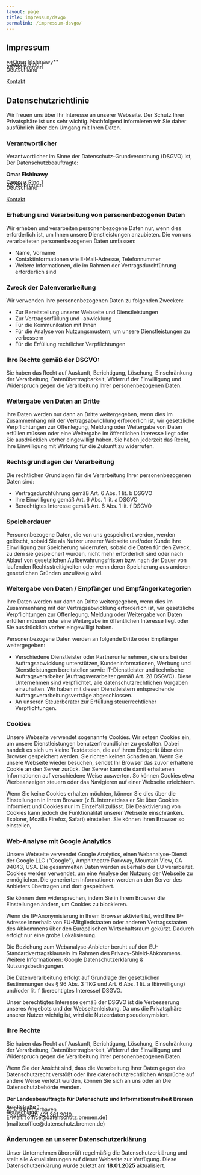 ```yaml
---
layout: page
title: impressum/dsvgo
permalink: /impressum-dsvgo/
---
```


<head>
  <meta name="robots" content="noindex, nofollow">
</head>

## Impressum
<div style="margin-top: 10px;"></div>
**Omar Elshinawy**
<div style="margin-top: -10px;"></div>
Campus Ring 1
<div style="margin-top: -10px;"></div>
28759 Bremen
<div style="margin-top: -10px;"></div>
Deutschland

[Kontakt](https://forms.gle/qKgHM5hfW4jcMdKR7)


## Datenschutzrichtlinie

Wir freuen uns über Ihr Interesse an unserer Webseite. Der Schutz Ihrer Privatsphäre ist uns sehr wichtig. Nachfolgend informieren wir Sie daher ausführlich über den Umgang mit Ihren Daten.

### Verantwortlicher

Verantwortlicher im Sinne der Datenschutz-Grundverordnung (DSGVO) ist, Der Daten­schutz­beauftragte:

**Omar Elshinawy**
<div style="margin-top: -10px;"></div>
Campus Ring 1
<div style="margin-top: -10px;"></div>
28759 Bremen
<div style="margin-top: -10px;"></div>
Deutschland


[Kontakt](https://forms.gle/qKgHM5hfW4jcMdKR7)

### Erhebung und Verarbeitung von personenbezogenen Daten

Wir erheben und verarbeiten personenbezogene Daten nur, wenn dies erforderlich ist, um Ihnen unsere Dienstleistungen anzubieten. Die von uns verarbeiteten personenbezogenen Daten umfassen:

- Name, Vorname
- Kontaktinformationen wie E-Mail-Adresse, Telefonnummer
- Weitere Informationen, die im Rahmen der Vertragsdurchführung erforderlich sind

### Zweck der Datenverarbeitung

Wir verwenden Ihre personenbezogenen Daten zu folgenden Zwecken:

- Zur Bereitstellung unserer Webseite und Dienstleistungen
- Zur Vertragserfüllung und -abwicklung
- Für die Kommunikation mit Ihnen
- Für die Analyse von Nutzungsmustern, um unsere Dienstleistungen zu verbessern
- Für die Erfüllung rechtlicher Verpflichtungen

### Ihre Rechte gemäß der DSGVO:

Sie haben das Recht auf Auskunft, Berichtigung, Löschung, Einschränkung der Verarbeitung, Datenübertragbarkeit, Widerruf der Einwilligung und Widerspruch gegen die Verarbeitung Ihrer personenbezogenen Daten.

### Weitergabe von Daten an Dritte

Ihre Daten werden nur dann an Dritte weitergegeben, wenn dies im Zusammenhang mit der Vertragsabwicklung erforderlich ist, wir gesetzliche Verpflichtungen zur Offenlegung, Meldung oder Weitergabe von Daten erfüllen müssen oder eine Weitergabe im öffentlichen Interesse liegt oder Sie ausdrücklich vorher eingewilligt haben. Sie haben jederzeit das Recht, Ihre Einwilligung mit Wirkung für die Zukunft zu widerrufen.

### Rechtsgrundlagen der Verarbeitung

Die rechtlichen Grundlagen für die Verarbeitung Ihrer personenbezogenen Daten sind:

- Vertragsdurchführung gemäß Art. 6 Abs. 1 lit. b DSGVO
- Ihre Einwilligung gemäß Art. 6 Abs. 1 lit. a DSGVO
- Berechtigtes Interesse gemäß Art. 6 Abs. 1 lit. f DSGVO

### Speicherdauer

Personenbezogene Daten, die von uns gespeichert werden, werden gelöscht, sobald Sie als Nutzer unserer Webseite und/oder Kunde Ihre Einwilligung zur Speicherung widerrufen, sobald die Daten für den Zweck, zu dem sie gespeichert wurden, nicht mehr erforderlich sind oder nach Ablauf von gesetzlichen Aufbewahrungsfristen bzw. nach der Dauer von laufenden Rechtsstreitigkeiten oder wenn deren Speicherung aus anderen gesetzlichen Gründen unzulässig wird.

### Weitergabe von Daten / Empfänger und Empfängerkategorien

Ihre Daten werden nur dann an Dritte weitergegeben, wenn dies im Zusammenhang mit der Vertragsabwicklung erforderlich ist, wir gesetzliche Verpflichtungen zur Offenlegung, Meldung oder Weitergabe von Daten erfüllen müssen oder eine Weitergabe im öffentlichen Interesse liegt oder Sie ausdrücklich vorher eingewilligt haben.

Personenbezogene Daten werden an folgende Dritte oder Empfänger weitergegeben:

- Verschiedene Dienstleister oder Partnerunternehmen, die uns bei der Auftragsabwicklung unterstützen, Kundeninformationen, Werbung und Dienstleistungen bereitstellen sowie IT-Dienstleister und technische Auftragsverarbeiter (Auftragsverarbeiter gemäß Art. 28 DSGVO). Diese Unternehmen sind verpflichtet, alle datenschutzrechtlichen Vorgaben einzuhalten. Wir haben mit diesen Dienstleistern entsprechende Auftragsverarbeitungsverträge abgeschlossen.
- An unseren Steuerberater zur Erfüllung steuerrechtlicher Verpflichtungen.

### Cookies

Unsere Webseite verwendet sogenannte Cookies. Wir setzen Cookies ein, um unsere Dienstleistungen benutzerfreundlicher zu gestalten. Dabei handelt es sich um kleine Textdateien, die auf Ihrem Endgerät über den Browser gespeichert werden. Sie richten keinen Schaden an. Wenn Sie unsere Webseite wieder besuchen, sendet Ihr Browser das zuvor erhaltene Cookie an den Server zurück. Der Server kann die damit erhaltenen Informationen auf verschiedene Weise auswerten. So können Cookies etwa Werbeanzeigen steuern oder das Navigieren auf einer Webseite erleichtern.

Wenn Sie keine Cookies erhalten möchten, können Sie dies über die Einstellungen in Ihrem Browser (z.B. Internetdass er Sie über Cookies informiert und Cookies nur im Einzelfall zulässt. Die Deaktivierung von Cookies kann jedoch die Funktionalität unserer Webseite einschränken. Explorer, Mozilla Firefox, Safari) einstellen. Sie können Ihren Browser so einstellen, 

### Web-Analyse mit Google Analytics

Unsere Webseite verwendet Google Analytics, einen Webanalyse-Dienst der Google LLC ("Google"), Amphitheatre Parkway, Mountain View, CA 94043, USA. Die gesammelten Daten werden außerhalb der EU verarbeitet. Cookies werden verwendet, um eine Analyse der Nutzung der Webseite zu ermöglichen. Die generierten Informationen werden an den Server des Anbieters übertragen und dort gespeichert.

Sie können dem widersprechen, indem Sie in Ihrem Browser die Einstellungen ändern, um Cookies zu blockieren.

Wenn die IP-Anonymisierung in Ihrem Browser aktiviert ist, wird Ihre IP-Adresse innerhalb von EU-Mitgliedstaaten oder anderen Vertragsstaaten des Abkommens über den Europäischen Wirtschaftsraum gekürzt. Dadurch erfolgt nur eine grobe Lokalisierung.

Die Beziehung zum Webanalyse-Anbieter beruht auf den EU-Standardvertragsklauseln im Rahmen des Privacy-Shield-Abkommens. Weitere Informationen: Google Datenschutzerklärung & Nutzungsbedingungen.

Die Datenverarbeitung erfolgt auf Grundlage der gesetzlichen Bestimmungen des § 96 Abs. 3 TKG und Art. 6 Abs. 1 lit. a (Einwilligung) und/oder lit. f (berechtigtes Interesse) DSGVO.

Unser berechtigtes Interesse gemäß der DSGVO ist die Verbesserung unseres Angebots und der Webseitenleistung. Da uns die Privatsphäre unserer Nutzer wichtig ist, wird die Nutzerdaten pseudonymisiert.

### Ihre Rechte

Sie haben das Recht auf Auskunft, Berichtigung, Löschung, Einschränkung der Verarbeitung, Datenübertragbarkeit, Widerruf der Einwilligung und Widerspruch gegen die Verarbeitung Ihrer personenbezogenen Daten.

Wenn Sie der Ansicht sind, dass die Verarbeitung Ihrer Daten gegen das Datenschutzrecht verstößt oder Ihre datenschutzrechtlichen Ansprüche auf andere Weise verletzt wurden, können Sie sich an uns oder an Die Datenschutzbehörde wenden.  


**Der Landesbeauftragte für Datenschutz und Informationsfreiheit Bremen**
<div style="margin-top: -10px;"></div>
Arndtstraße 1
<div style="margin-top: -10px;"></div>
27570 Bremerhaven
<div style="margin-top: -10px;"></div>
Deutschland
<div style="margin-top: -10px;"></div>
Telefon: +49 421 361 2010
<div style="margin-top: -10px;"></div>
E-Mail: [office@datenschutz.bremen.de](mailto:office@datenschutz.bremen.de)

### Änderungen an unserer Datenschutzerklärung

Unser Unternehmen überprüft regelmäßig die Datenschutzerklärung und stellt alle Aktualisierungen auf dieser Webseite zur Verfügung. Diese Datenschutzerklärung wurde zuletzt am **18.01.2025** aktualisiert.


